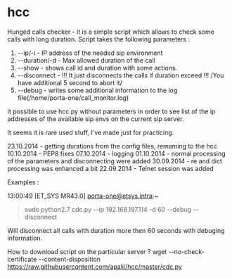 hcc
===

Hunged calls checker - it is a simple script which allows to check some calls with long duration.
Script takes the following parameters :
1) --ip/-i - IP address of the needed sip environment
2) --duration/-d - Max allowed duration of the call
3) --show - shows call id and duration with some actions.
4) --disconnect - !!! It just disconnects the calls if duration exceed !!!
                      /You have additional 5 second to abort it/
5) --debug - writes some additional information to the log file(/home/porta-one/call_monitor.log)

It possible to use hcc.py without parameters in order to see list of the ip addresses of the available sip envs
on the current sip server.

It seems it is rare used stuff, I've made just for practicing.

23.10.2014 - getting durations from the config files, remaming to the hcc
10.10.2014 - PEP8 fixes
07.10.2014 - logging
01.10.2014 - normal processing of the parameters and disconnecting were added
30.09.2014 - re and dict processing was enhanced a bit
22.09.2014 - Telnet session was added

Examples :

13:00:49 [ET_SYS MR43.0] porta-one@etsys.intra:~
> sudo python2.7 cdc.py --ip 192.168.197.114 -d 60 --debug --disconnect

Will disconnect all calls with duration more then 60 seconds with debuging information. 

How to download script on the particular server ?
wget --no-check-certificate --content-disposition https://raw.githubusercontent.com/apalii/hcc/master/cdc.py
